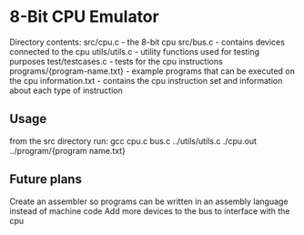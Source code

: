 # 8-Bit CPU Emulator

Directory contents:
src/cpu.c - the 8-bit cpu
src/bus.c - contains devices connected to the cpu
utils/utils.c - utility functions used for testing purposes
test/testcases.c - tests for the cpu instructions
programs/{program-name.txt} - example programs that can be executed on the cpu
information.txt - contains the cpu instruction set and information about each type of instruction

## Usage
from the src directory run:
gcc cpu.c bus.c ../utils/utils.c
./cpu.out ../program/{program name.txt}

## Future plans
Create an assembler so programs can be written in an assembly language instead of machine code
Add more devices to the bus to interface with the cpu
